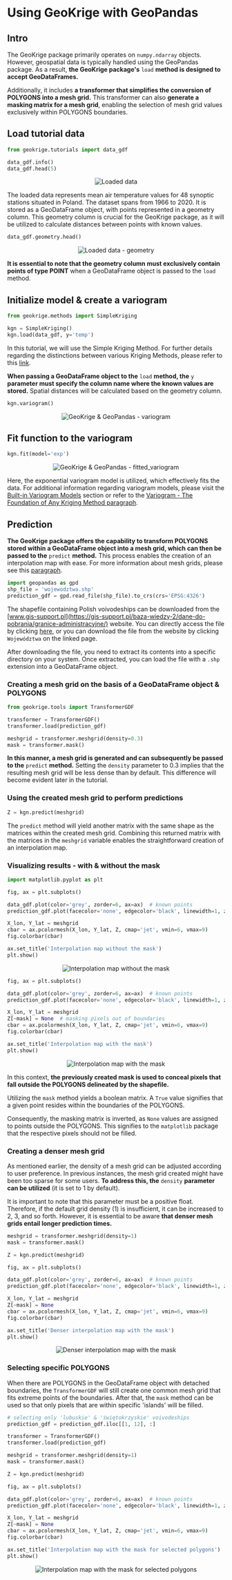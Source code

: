 # Using GeoKrige with GeoPandas

## Intro

The GeoKrige package primarily operates on `numpy.ndarray` objects. However, geospatial data is typically handled using 
the GeoPandas package. As a result, **the GeoKrige package's** `load` **method is designed to accept GeoDataFrames.**

Additionally, it includes **a transformer that simplifies the conversion of POLYGONS into a mesh grid.** This 
transformer can also **generate a masking matrix for a mesh grid**, enabling the selection of mesh grid values 
exclusively within POLYGONS boundaries.

## Load tutorial data
```py
from geokrige.tutorials import data_gdf

data_gdf.info()
data_gdf.head(5)
```

<p align="center">
    <img alt="Loaded data" src="../images/using_geokrige_with_geopandas-loaded_data_info_and_head.png"/>
</p>

The loaded data represents mean air temperature values for 48 synoptic stations situated in Poland. The dataset spans 
from 1966 to 2020. It is stored as a GeoDataFrame object, with points represented in a geometry column. This geometry 
column is crucial for the GeoKrige package, as it will be utilized to calculate distances between points with known 
values.

```py
data_gdf.geometry.head()
```

<p align="center">
    <img alt="Loaded data - geometry" src="../images/using_geokrige_with_geopandas-loaded_data_geometry.png"/>
</p>

**It is essential to note that the geometry column must exclusively contain points of type POINT** when a GeoDataFrame 
object is passed to the `load` method.

## Initialize model & create a variogram
```py
from geokrige.methods import SimpleKriging

kgn = SimpleKriging()
kgn.load(data_gdf, y='temp')
```

In this tutorial, we will use the Simple Kriging Method. For further details regarding the distinctions between 
various Kriging Methods, please refer to this [link](kriging_classes_description.md).

**When passing a GeoDataFrame object to the** `load` **method, the** `y` **parameter must specify the column name where 
the known values are stored.** Spatial distances will be calculated based on the geometry column.

```py
kgn.variogram()
```

<p align="center">
    <img alt="GeoKrige & GeoPandas - variogram" src="../images/using_geokrige_with_geopandas-variogram.png"/>
</p>

## Fit function to the variogram

```py
kgn.fit(model='exp')
```

<p align="center">
    <img alt="GeoKrige & GeoPandas - fitted_variogram" src="../images/using_geokrige_with_geopandas-fitted_variogram.png"/>
</p>

Here, the exponential variogram model is utilized, which effectively fits the data. For additional information regarding 
variogram models, please visit the [Built-in Variogram Models](built-in_variogram_models.md) section or refer to the 
[Variogram - The Foundation of Any Kriging Method paragraph](getting_started.md#variogram-the-foundation-of-any-kriging-method).

## Prediction

**The GeoKrige package offers the capability to transform POLYGONS stored within a GeoDataFrame object into a mesh grid, 
which can then be passed to the** `predict` **method.** This process enables the creation of an interpolation map with ease.
For more information about mesh grids, please see this [paragraph](getting_started.md/#using-the-kriging-model-to-make-predictions).

```py
import geopandas as gpd
shp_file = 'wojewodztwa.shp'
prediction_gdf = gpd.read_file(shp_file).to_crs(crs='EPSG:4326')
```

The shapefile containing Polish voivodeships can be downloaded from the [www.gis-support.pl](https://gis-support.pl/baza-wiedzy-2/dane-do-pobrania/granice-administracyjne/) 
website. You can directly access the file by clicking [here](https://www.gis-support.pl/downloads/2022/wojewodztwa.zip),
or you can download the file from the website by clicking `Województwa` on the linked page. 

After downloading the file, you need to extract its contents into a specific directory on your system. Once extracted, 
you can load the file with a `.shp` extension into a GeoDataFrame object.

### Creating a mesh grid on the basis of a GeoDataFrame object & POLYGONS

```py
from geokrige.tools import TransformerGDF

transformer = TransformerGDF()
transformer.load(prediction_gdf)

meshgrid = transformer.meshgrid(density=0.3)
mask = transformer.mask()
```

**In this manner, a mesh grid is generated and can subsequently be passed to the** `predict` **method.** Setting the 
`density` parameter to 0.3 implies that the resulting mesh grid will be less dense than by default. This difference will 
become evident later in the tutorial.

### Using the created mesh grid to perform predictions 

```py
Z = kgn.predict(meshgrid)
```

The `predict` method will yield another matrix with the same shape as the matrices within the created mesh grid. 
Combining this returned matrix with the matrices in the `meshgrid` variable enables the straightforward creation of an 
interpolation map.

### Visualizing results - with & without the mask

```py
import matplotlib.pyplot as plt
```

```py
fig, ax = plt.subplots()

data_gdf.plot(color='grey', zorder=6, ax=ax)  # known points
prediction_gdf.plot(facecolor='none', edgecolor='black', linewidth=1, zorder=5, ax=ax)  # borders

X_lon, Y_lat = meshgrid
cbar = ax.pcolormesh(X_lon, Y_lat, Z, cmap='jet', vmin=6, vmax=9)
fig.colorbar(cbar)

ax.set_title('Interpolation map without the mask')
plt.show()
```

<p align="center">
    <img alt="Interpolation map without the mask" src="../images/using_geokrige_with_geopandas-interpolation_map_no_mask.png"/>
</p>

```py
fig, ax = plt.subplots()

data_gdf.plot(color='grey', zorder=6, ax=ax)  # known points
prediction_gdf.plot(facecolor='none', edgecolor='black', linewidth=1, zorder=5, ax=ax)  # borders

X_lon, Y_lat = meshgrid
Z[~mask] = None  # masking pixels out of boundaries
cbar = ax.pcolormesh(X_lon, Y_lat, Z, cmap='jet', vmin=6, vmax=9)
fig.colorbar(cbar)

ax.set_title('Interpolation map with the mask')
plt.show()
```

<p align="center">
    <img alt="Interpolation map with the mask" src="../images/using_geokrige_with_geopandas-interpolation_map_mask.png"/>
</p>

In this context, **the previously created mask is used to conceal pixels that fall outside the POLYGONS delineated by the 
shapefile.** 

Utilizing the `mask` method yields a boolean matrix. A `True` value signifies that a given point resides within the 
boundaries of the POLYGONS. 

Consequently, the masking matrix is inverted, as `None` values are assigned to points 
outside the POLYGONS. This signifies to the `matplotlib` package that the respective pixels should not be filled.

### Creating a denser mesh grid
As mentioned earlier, the density of a mesh grid can be adjusted according to user preference. In previous instances, 
the mesh grid created might have been too sparse for some users. **To address this, the** `density` **parameter can be 
utilized** (it is set to 1 by default). 

It is important to note that this parameter must be a positive float. Therefore, if the 
default grid density (1) is insufficient, it can be increased to 2, 3, and so forth. However, it is essential to be 
aware **that denser mesh grids entail longer prediction times.**

```py
meshgrid = transformer.meshgrid(density=1)
mask = transformer.mask()

Z = kgn.predict(meshgrid)
```

```py
fig, ax = plt.subplots()

data_gdf.plot(color='grey', zorder=6, ax=ax)  # known points
prediction_gdf.plot(facecolor='none', edgecolor='black', linewidth=1, zorder=5, ax=ax)  # borders

X_lon, Y_lat = meshgrid
Z[~mask] = None
cbar = ax.pcolormesh(X_lon, Y_lat, Z, cmap='jet', vmin=6, vmax=9)
fig.colorbar(cbar)

ax.set_title('Denser interpolation map with the mask')
plt.show()
```

<p align="center">
    <img alt="Denser interpolation map with the mask" src="../images/using_geokrige_with_geopandas-interpolation_map_dense.png"/>
</p>

### Selecting specific POLYGONS

When there are POLYGONS in the GeoDataFrame object with detached boundaries, the `TransformerGDF` will still create one 
common mesh grid that fits extreme points of the boundaries. After that, the `mask` method can be used so that only 
pixels that are within specific 'islands' will be filled.

```py
# selecting only 'lubuskie' & 'świętokrzyskie' voivodeships
prediction_gdf = prediction_gdf.iloc[[1, 12], :]
```

```py
transformer = TransformerGDF()
transformer.load(prediction_gdf)

meshgrid = transformer.meshgrid(density=1)
mask = transformer.mask()

Z = kgn.predict(meshgrid)
```

```py
fig, ax = plt.subplots()

data_gdf.plot(color='grey', zorder=6, ax=ax)  # known points
prediction_gdf.plot(facecolor='none', edgecolor='black', linewidth=1, zorder=5, ax=ax)  # borders

X_lon, Y_lat = meshgrid
Z[~mask] = None
cbar = ax.pcolormesh(X_lon, Y_lat, Z, cmap='jet', vmin=6, vmax=9)
fig.colorbar(cbar)

ax.set_title('Interpolation map with the mask for selected polygons')
plt.show()
```

<p align="center">
    <img alt="Interpolation map with the mask for selected polygons" src="../images/using_geokrige_with_geopandas-interpolation_map_selected_polygons.png"/>
</p>